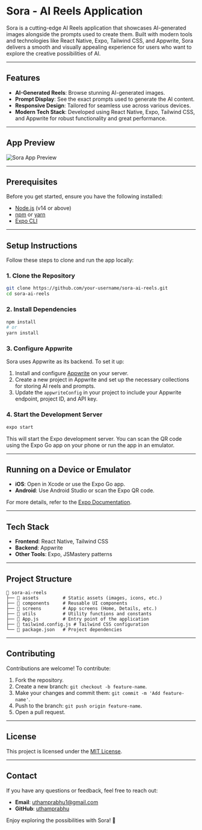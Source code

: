 # Sora - AI Reels Application

Sora is a cutting-edge AI Reels application that showcases AI-generated images alongside the prompts used to create them. Built with modern tools and technologies like React Native, Expo, Tailwind CSS, and Appwrite, Sora delivers a smooth and visually appealing experience for users who want to explore the creative possibilities of AI.

---

## Features

- **AI-Generated Reels**: Browse stunning AI-generated images.
- **Prompt Display**: See the exact prompts used to generate the AI content.
- **Responsive Design**: Tailored for seamless use across various devices.
- **Modern Tech Stack**: Developed using React Native, Expo, Tailwind CSS, and Appwrite for robust functionality and great performance.

---

## App Preview

![Sora App Preview](./assets/app-preview/preview1)

---

## Prerequisites

Before you get started, ensure you have the following installed:

- [Node.js](https://nodejs.org/) (v14 or above)
- [npm](https://www.npmjs.com/) or [yarn](https://yarnpkg.com/)
- [Expo CLI](https://expo.dev/)

---

## Setup Instructions

Follow these steps to clone and run the app locally:

### 1. Clone the Repository
```bash
git clone https://github.com/your-username/sora-ai-reels.git
cd sora-ai-reels
```

### 2. Install Dependencies
```bash
npm install
# or
yarn install
```

### 3. Configure Appwrite

Sora uses Appwrite as its backend. To set it up:

1. Install and configure [Appwrite](https://appwrite.io/docs) on your server.
2. Create a new project in Appwrite and set up the necessary collections for storing AI reels and prompts.
3. Update the `appwriteConfig` in your project to include your Appwrite endpoint, project ID, and API key.

### 4. Start the Development Server
```bash
expo start
```

This will start the Expo development server. You can scan the QR code using the Expo Go app on your phone or run the app in an emulator.

---

## Running on a Device or Emulator

- **iOS**: Open in Xcode or use the Expo Go app.
- **Android**: Use Android Studio or scan the Expo QR code.

For more details, refer to the [Expo Documentation](https://docs.expo.dev/).

---

## Tech Stack

- **Frontend**: React Native, Tailwind CSS
- **Backend**: Appwrite
- **Other Tools**: Expo, JSMastery patterns

---

## Project Structure

```plaintext
📂 sora-ai-reels
├── 📂 assets         # Static assets (images, icons, etc.)
├── 📂 components     # Reusable UI components
├── 📂 screens        # App screens (Home, Details, etc.)
├── 📂 utils          # Utility functions and constants
├── 📄 App.js         # Entry point of the application
├── 📄 tailwind.config.js # Tailwind CSS configuration
└── 📄 package.json   # Project dependencies
```

---

## Contributing

Contributions are welcome! To contribute:

1. Fork the repository.
2. Create a new branch: `git checkout -b feature-name`.
3. Make your changes and commit them: `git commit -m 'Add feature-name'`.
4. Push to the branch: `git push origin feature-name`.
5. Open a pull request.

---

## License

This project is licensed under the [MIT License](LICENSE).

---

## Contact

If you have any questions or feedback, feel free to reach out:

- **Email**: uthamprabhu1@gmail.com
- **GitHub**: [uthamprabhu](https://github.com/uthamprabhu)

Enjoy exploring the possibilities with Sora! 🚀
